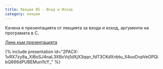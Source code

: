 ```yaml
---
title: Лекция 05 - Вход и Изход
category: лекции
---
```


Качена е презентацията от лекцията за входи и изход, аргументи на програмата в С.

[Линк към презентацията](https://docs.google.com/presentation/d/e/2PACX-1vRX7zy8a_XiBoSJ4naL3XBxVq1dXjX3qqn_fdT3CKdXnbtu_X4uoDvpVeGPQibQ666dPUBEMunl1cY_/pub?start=false&loop=false&delayms=3000)

{% include presentation id="2PACX-1vRX7zy8a_XiBoSJ4naL3XBxVq1dXjX3qqn_fdT3CKdXnbtu_X4uoDvpVeGPQibQ666dPUBEMunl1cY_" %}
